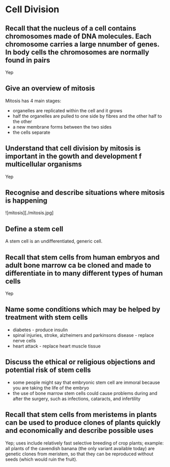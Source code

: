 # Cell Division
## Recall that the nucleus of a cell contains chromosomes made of DNA molecules. Each chromosome carries a large nnumber of genes. In body cells the chromosomes are normally found in pairs
Yep
## Give an overview of mitosis
Mitosis has 4 main stages:
- organelles are replicated within the cell and it grows
- half the organelles are pulled to one side by fibres and the other half to the other
- a new membrane forms between the two sides
- the cells separate
## Understand that cell division by mitosis is important in the gowth and development f multicellular organisms
Yep
## Recognise and describe situations where mitosis is happening
![mitosis][./mitosis.jpg]
## Define a stem cell
A stem cell is an undifferentiated, generic cell.
## Recall that stem cells from human embryos and adult bone marrow ca be cloned and made to differentiate in to many different types of human cells
Yep
## Name some conditions which may be helped by treatment with stem cells
- diabetes - produce insulin
- spinal injuries, stroke, alzheimers and parkinsons disease - replace nerve cells
- heart attack - replace heart muscle tissue
## Discuss the ethical or religious objections and potential risk of stem cells
- some people might say that embryonic stem cell are immoral because you are taking the life of the embryo
- the use of bone marrow stem cells could cause problems during and after the surgery, such as infections, cataracts, and infertility
## Recall that stem cells from meristems in plants can be used to produce clones of plants quickly and economically and describe possible uses
Yep; uses include relatively fast selective breeding of crop plants; example: all plants of the cavendish banana (the only variant available today) are genetic clones from meristem, so that they can be reproduced without seeds (which would ruin the fruit).
